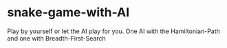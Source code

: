 # snake-game-with-AI
Play by yourself or let the AI play for you. One AI with the Hamiltonian-Path and one with Breadth-First-Search
